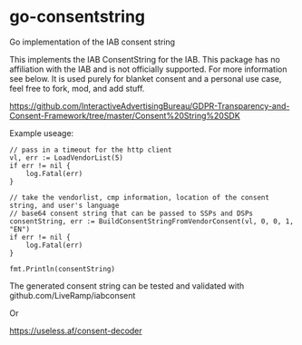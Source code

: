 # go-consentstring
Go implementation of the IAB consent string


This implements the IAB ConsentString for the IAB. This package has no affiliation with the IAB and is not officially supported. For more information see below. It is used purely for blanket consent and a personal use case, feel free to fork, mod, and add stuff.

https://github.com/InteractiveAdvertisingBureau/GDPR-Transparency-and-Consent-Framework/tree/master/Consent%20String%20SDK

Example useage:

```golang
// pass in a timeout for the http client
vl, err := LoadVendorList(5)
if err != nil {
    log.Fatal(err)
}

// take the vendorlist, cmp information, location of the consent string, and user's language
// base64 consent string that can be passed to SSPs and DSPs
consentString, err := BuildConsentStringFromVendorConsent(vl, 0, 0, 1, "EN")
if err != nil {
    log.Fatal(err)
}

fmt.Println(consentString)
```

The generated consent string can be tested and validated with
github.com/LiveRamp/iabconsent

Or

https://useless.af/consent-decoder
